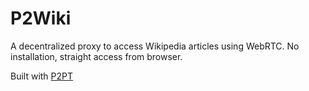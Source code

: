 # P2Wiki

A decentralized proxy to access Wikipedia articles using WebRTC. No installation, straight access from browser.

Built with [P2PT](//github.com/subins2000/p2pt)
